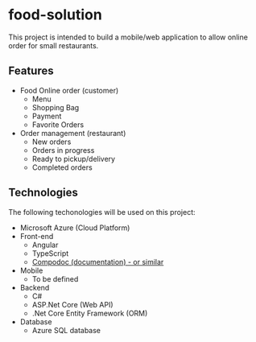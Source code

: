 # food-solution
This project is intended to build a mobile/web application to allow online order for small restaurants.

## Features
- Food Online order (customer)
  - Menu
  - Shopping Bag
  - Payment
  - Favorite Orders
- Order management (restaurant)
  - New orders
  - Orders in progress
  - Ready to pickup/delivery
  - Completed orders

## Technologies
The following techonologies will be used on this project:
- Microsoft Azure (Cloud Platform)
- Front-end
  - Angular
  - TypeScript
  - [Compodoc (documentation) - or similar](https://compodoc.app)
- Mobile
  - To be defined
- Backend
  - C#
  - ASP.Net Core (Web API)
  - .Net Core Entity Framework (ORM)
- Database
  - Azure SQL database

